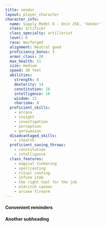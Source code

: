 ```yaml
---
title: vendor
layout: player_character
character_info:
  name: Supply Model 8 - Unit 256, 'Vendor'
  class: artificer
  class_specialty: artillerist
  level: 6
  race: Warforged
  alignment: Neutral good
  proficiency_bonus: 3
  armor_class: 20
  max_health: 51
  size: medium
  speed: 30 feet
  abilities:
    strength: 8
    dexterity: 14
    constitution: 16
    intelligence: 18
    wisdom: 12
    charisma: 8
  proficient_skills:
    - arcana
    - insight
    - investigation
    - perception
    - persuasion
  disadvantaged_skills:
    - stealth
  proficient_saving_throws:
    - constitution
    - intelligence
  class_features:
    - magical tinkering
    - spellcasting
    - ritual casting
    - infuse item
    - the right tool for the job
    - eldritch cannon
    - arcane firearm
---
```


#### Convenient reminders

#### Another subheading
